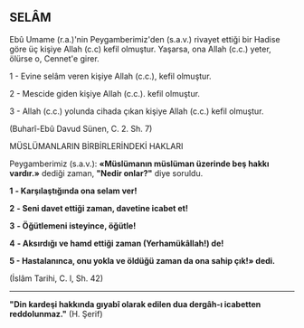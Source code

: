 ## SELÂM

Ebû Umame (r.a.)'nin Peygamberimiz'den (s.a.v.) rivayet ettiği bir Hadise göre üç kişiye Allah (c.c) kefil olmuştur. Yaşarsa, ona Allah (c.c.) yeter, ölürse o, Cennet'e girer.

1 - Evine selâm veren kişiye Allah (c.c.), kefil olmuştur.

2 - Mescide giden kişiye Allah (c.c.). kefil olmuştur.

3 - Allah (c.c.) yolunda cihada çıkan kişi­ye Allah (c.c.) kefil olmuştur.

(Buharî-Ebû Davud Sünen, C. 2. Sh. 7)

MÜSLÜMANLARIN BİRBİRLERİNDEKİ HAKLARI

Peygamberimiz (s.a.v.): **«Müslümanın müslüman üzerinde beş hakkı vardır.»** dediği zaman, **"Nedir onlar?"** diye soruldu.

**1** **- Karşılaştığında ona selam ver!**

**2** **- Seni davet ettiği zaman, davetine ica­bet et!**

**3** **- Öğütlemeni isteyince, öğütle!**

**4** **- Aksırdığı ve hamd ettiği zaman (Yerhamükâllah!) de!**

**5 - Hastalanınca, onu yokla ve öldüğü za­man da ona sahip çık!» dedi.**

(İslâm Tarihi, C. l, Sh. 42)

***

**"Din kardeşi hakkında gıyabî olarak edilen dua dergâh-ı icabetten reddolunmaz."** (H. Şerif)
